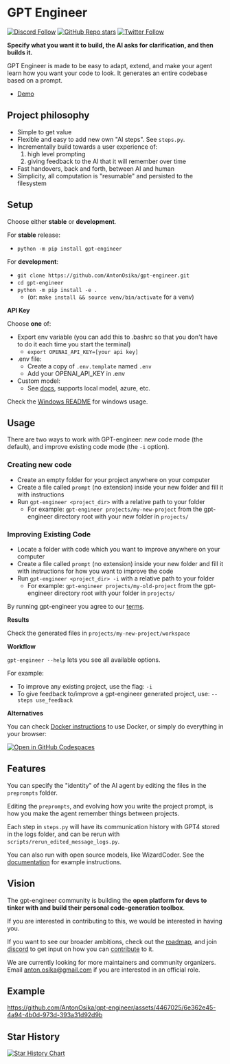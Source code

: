 # GPT Engineer

[![Discord Follow](https://dcbadge.vercel.app/api/server/8tcDQ89Ej2?style=flat)](https://discord.gg/8tcDQ89Ej2)
[![GitHub Repo stars](https://img.shields.io/github/stars/AntonOsika/gpt-engineer?style=social)](https://github.com/AntonOsika/gpt-engineer)
[![Twitter Follow](https://img.shields.io/twitter/follow/antonosika?style=social)](https://twitter.com/AntonOsika)

**Specify what you want it to build, the AI asks for clarification, and then builds it.**

GPT Engineer is made to be easy to adapt, extend, and make your agent learn how you want your code to look. It generates an entire codebase based on a prompt.

- [Demo](https://twitter.com/antonosika/status/1667641038104674306)

## Project philosophy

- Simple to get value
- Flexible and easy to add new own "AI steps". See `steps.py`.
- Incrementally build towards a user experience of:
  1. high level prompting
  2. giving feedback to the AI that it will remember over time
- Fast handovers, back and forth, between AI and human
- Simplicity, all computation is "resumable" and persisted to the filesystem

## Setup

Choose either **stable** or **development**.

For **stable** release:

- `python -m pip install gpt-engineer`

For **development**:
- `git clone https://github.com/AntonOsika/gpt-engineer.git`
- `cd gpt-engineer`
- `python -m pip install -e .`
  - (or: `make install && source venv/bin/activate` for a venv)

**API Key**

Choose **one** of:
- Export env variable (you can add this to .bashrc so that you don't have to do it each time you start the terminal)
    - `export OPENAI_API_KEY=[your api key]`
- .env file:
    - Create a copy of `.env.template` named `.env`
    - Add your OPENAI_API_KEY in .env
- Custom model:
    - See [docs](https://gpt-engineer.readthedocs.io/en/latest/open_models.html), supports local model, azure, etc.

Check the [Windows README](./WINDOWS_README.md) for windows usage.

## Usage

There are two ways to work with GPT-engineer: new code mode (the default), and improve existing code mode (the `-i` option).

### Creating new code
- Create an empty folder for your project anywhere on your computer
- Create a file called `prompt` (no extension) inside your new folder and fill it with instructions
- Run `gpt-engineer <project_dir>` with a relative path to your folder
  - For example: `gpt-engineer projects/my-new-project` from the gpt-engineer directory root with your new folder in `projects/`

### Improving Existing Code
- Locate a folder with code which you want to improve anywhere on your computer
- Create a file called `prompt` (no extension) inside your new folder and fill it with instructions for how you want to improve the code
- Run `gpt-engineer <project_dir> -i` with a relative path to your folder
  - For example: `gpt-engineer projects/my-old-project` from the gpt-engineer directory root with your folder in `projects/`

By running gpt-engineer you agree to our [terms](https://github.com/AntonOsika/gpt-engineer/blob/main/TERMS_OF_USE.md).

**Results**

Check the generated files in `projects/my-new-project/workspace`

**Workflow**

`gpt-engineer --help` lets you see all available options.

For example:
- To improve any existing project, use the flag: `-i`
- To give feedback to/improve a gpt-engineer generated project, use: `--steps use_feedback`

**Alternatives**

You can check [Docker instructions](docker/README.md) to use Docker, or simply
do everything in your browser:

[![Open in GitHub Codespaces](https://github.com/codespaces/badge.svg)](https://github.com/AntonOsika/gpt-engineer/codespaces)

## Features

You can specify the "identity" of the AI agent by editing the files in the `preprompts` folder.

Editing the `preprompts`, and evolving how you write the project prompt, is how you make the agent remember things between projects.

Each step in `steps.py` will have its communication history with GPT4 stored in the logs folder, and can be rerun with `scripts/rerun_edited_message_logs.py`.

You can also run with open source models, like WizardCoder. See the [documentation](https://gpt-engineer.readthedocs.io/en/latest/open_models.html) for example instructions.


## Vision
The gpt-engineer community is building the **open platform for devs to tinker with and build their personal code-generation toolbox**.

If you are interested in contributing to this, we would be interested in having you.

If you want to see our broader ambitions, check out the [roadmap](https://github.com/AntonOsika/gpt-engineer/blob/main/ROADMAP.md), and join
[discord](https://discord.gg/8tcDQ89Ej2)
to get input on how you can [contribute](.github/CONTRIBUTING.md) to it.

We are currently looking for more maintainers and community organizers. Email anton.osika@gmail.com if you are interested in an official role.


## Example

https://github.com/AntonOsika/gpt-engineer/assets/4467025/6e362e45-4a94-4b0d-973d-393a31d92d9b

## Star History

<a href="https://star-history.com/#AntonOsika/gpt-engineer&Date">
  <picture>
    <source media="(prefers-color-scheme: dark)" srcset="https://api.star-history.com/svg?repos=AntonOsika/gpt-engineer&type=Date&theme=dark" />
    <source media="(prefers-color-scheme: light)" srcset="https://api.star-history.com/svg?repos=AntonOsika/gpt-engineer&type=Date" />
    <img alt="Star History Chart" src="https://api.star-history.com/svg?repos=AntonOsika/gpt-engineer&type=Date" />
  </picture>
</a>
